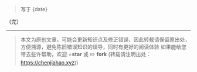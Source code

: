 > 写于 {date}



（完）

---
> 本文为原创文章，可能会更新知识点及修正错误，因此转载请保留原出处，方便溯源，避免陈旧错误知识的误导，同时有更好的阅读体验
如果能给您带去些许帮助，欢迎 ⭐️**star** 或 ✏️ **fork**
(转载请注明出处：https://chenjiahao.xyz))
